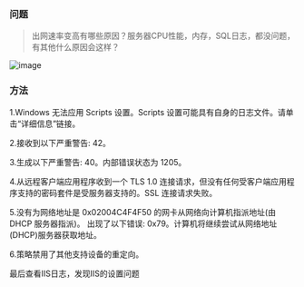 ### 问题
>出网速率变高有哪些原因？服务器CPU性能，内存，SQL日志，都没问题，有其他什么原因会这样？

![image](https://image-static.segmentfault.com/131/537/1315374831-5c77a36e342b8_articlex)



### 方法
1.Windows 无法应用 Scripts 设置。Scripts 设置可能具有自身的日志文件。请单击“详细信息”链接。

2.接收到以下严重警告: 42。

3.生成以下严重警告: 40。内部错误状态为 1205。

4.从远程客户端应用程序收到一个 TLS 1.0 连接请求，但没有任何受客户端应用程序支持的密码套件是受服务器支持的。SSL 连接请求失败。

5.没有为网络地址是 0x02004C4F4F50 的网卡从网络向计算机指派地址(由 DHCP 服务器指派)。 出现了以下错误: 0x79。计算机将继续尝试从网络地址(DHCP)服务器获取地址。

6.策略禁用了其他支持设备的重定向。

最后查看IIS日志，发现IIS的设置问题

